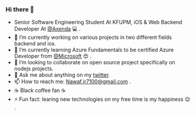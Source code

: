 ### Hi there 👋

<!-- **NawafSwe/NawafSwe** is a ✨ _special_ ✨ repository because its `README.md` (this file) appears on your GitHub profile. !-->
- Senior Software Engineering Student At KFUPM, iOS & Web Backend Developer At <a href="https://github.com/axenda">@Axenda</a> 💻 .
- 🔭  I’m currently working on various projects in two different fields backend and ios.
- 🌱  I’m currently learning Azure Fundamentals to be certified Azure Developer from <a href="https://github.com/microsoft">@Microsoft</a> 😍 .
- 👯  I’m looking to collaborate on open source project specifically on nodejs projects.
- 💬  Ask me about anything on my <a href="https://twitter.com/Nawaf_B_910">twitter</a>.
- 📫  How to reach me: Nawaf.jr7100@gmail.com .
- ☕️  Black coffee fan  ☕️  
- ⚡ Fun fact: learing new technologies on my free time is my happiness 😌 .

